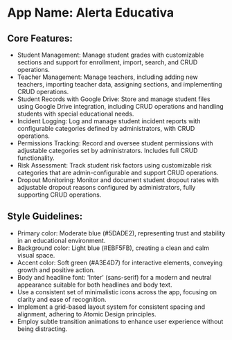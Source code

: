 # **App Name**: Alerta Educativa

## Core Features:

- Student Management: Manage student grades with customizable sections and support for enrollment, import, search, and CRUD operations.
- Teacher Management: Manage teachers, including adding new teachers, importing teacher data, assigning sections, and implementing CRUD operations.
- Student Records with Google Drive: Store and manage student files using Google Drive integration, including CRUD operations and handling students with special educational needs.
- Incident Logging: Log and manage student incident reports with configurable categories defined by administrators, with CRUD operations.
- Permissions Tracking: Record and oversee student permissions with adjustable categories set by administrators. Includes full CRUD functionality.
- Risk Assessment: Track student risk factors using customizable risk categories that are admin-configurable and support CRUD operations.
- Dropout Monitoring: Monitor and document student dropout rates with adjustable dropout reasons configured by administrators, fully supporting CRUD operations.

## Style Guidelines:

- Primary color: Moderate blue (#5DADE2), representing trust and stability in an educational environment.
- Background color: Light blue (#EBF5FB), creating a clean and calm visual space.
- Accent color: Soft green (#A3E4D7) for interactive elements, conveying growth and positive action.
- Body and headline font: 'Inter' (sans-serif) for a modern and neutral appearance suitable for both headlines and body text.
- Use a consistent set of minimalistic icons across the app, focusing on clarity and ease of recognition.
- Implement a grid-based layout system for consistent spacing and alignment, adhering to Atomic Design principles.
- Employ subtle transition animations to enhance user experience without being distracting.